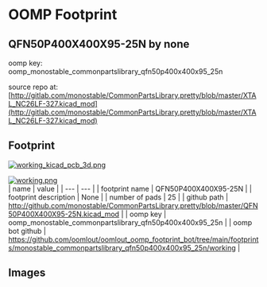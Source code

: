 # OOMP Footprint  
## QFN50P400X400X95-25N  by none  
  
oomp key: oomp_monostable_commonpartslibrary_qfn50p400x400x95_25n  
  
source repo at: [http://gitlab.com/monostable/CommonPartsLibrary.pretty/blob/master/XTAL_NC26LF-327.kicad_mod](http://gitlab.com/monostable/CommonPartsLibrary.pretty/blob/master/XTAL_NC26LF-327.kicad_mod)  
## Footprint  
  
[![working_kicad_pcb_3d.png](working_kicad_pcb_3d_600.png)](working_kicad_pcb_3d.png)  
  
[![working.png](working_600.png)](working.png)  
| name | value | 
| --- | --- | 
| footprint name | QFN50P400X400X95-25N | 
| footprint description | None | 
| number of pads | 25 | 
| github path | http://github.com/monostable/CommonPartsLibrary.pretty/blob/master/QFN50P400X400X95-25N.kicad_mod | 
| oomp key | oomp_monostable_commonpartslibrary_qfn50p400x400x95_25n | 
| oomp bot github | https://github.com/oomlout/oomlout_oomp_footprint_bot/tree/main/footprints/monostable_commonpartslibrary_qfn50p400x400x95_25n/working | 
## Images  
